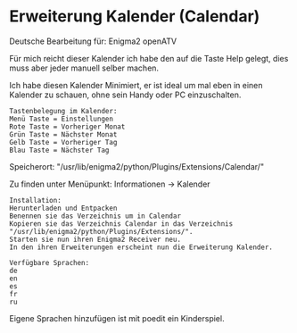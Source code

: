 # Erweiterung Kalender (Calendar)
Deutsche Bearbeitung für: Enigma2 openATV

Für mich reicht dieser Kalender ich habe den auf die Taste  Help gelegt, dies muss aber jeder manuell selber machen.

Ich habe diesen Kalender Minimiert, er ist ideal um mal eben in einen Kalender zu schauen, ohne sein Handy oder PC einzuschalten.

    Tastenbelegung im Kalender:
    Menü Taste = Einstellungen
    Rote Taste = Vorheriger Monat
    Grün Taste = Nächster Monat
    Gelb Taste = Vorheriger Tag
    Blau Taste = Nächster Tag

Speicherort: "/usr/lib/enigma2/python/Plugins/Extensions/Calendar/"

Zu finden unter Menüpunkt: Informationen -> Kalender

    Installation:
    Herunterladen und Entpacken
    Benennen sie das Verzeichnis um in Calendar
    Kopieren sie das Verzeichnis Calendar in das Verzeichnis "/usr/lib/enigma2/python/Plugins/Extensions/".
    Starten sie nun ihren Enigma2 Receiver neu.
    In den ihren Erweiterungen erscheint nun die Erweiterung Kalender.

    Verfügbare Sprachen:
    de
    en
    es
    fr
    ru

Eigene Sprachen hinzufügen ist mit poedit ein Kinderspiel.
